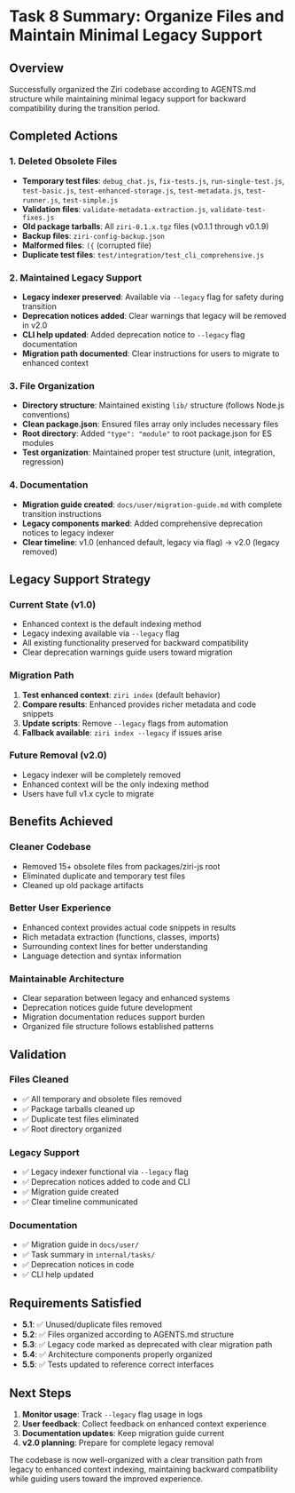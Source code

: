 # Task 8 Summary: Organize Files and Maintain Minimal Legacy Support

## Overview
Successfully organized the Ziri codebase according to AGENTS.md structure while maintaining minimal legacy support for backward compatibility during the transition period.

## Completed Actions

### 1. Deleted Obsolete Files
- **Temporary test files**: `debug_chat.js`, `fix-tests.js`, `run-single-test.js`, `test-basic.js`, `test-enhanced-storage.js`, `test-metadata.js`, `test-runner.js`, `test-simple.js`
- **Validation files**: `validate-metadata-extraction.js`, `validate-test-fixes.js`
- **Old package tarballs**: All `ziri-0.1.x.tgz` files (v0.1.1 through v0.1.9)
- **Backup files**: `ziri-config-backup.json`
- **Malformed files**: `({` (corrupted file)
- **Duplicate test files**: `test/integration/test_cli_comprehensive.js`

### 2. Maintained Legacy Support
- **Legacy indexer preserved**: Available via `--legacy` flag for safety during transition
- **Deprecation notices added**: Clear warnings that legacy will be removed in v2.0
- **CLI help updated**: Added deprecation notice to `--legacy` flag documentation
- **Migration path documented**: Clear instructions for users to migrate to enhanced context

### 3. File Organization
- **Directory structure**: Maintained existing `lib/` structure (follows Node.js conventions)
- **Clean package.json**: Ensured files array only includes necessary files
- **Root directory**: Added `"type": "module"` to root package.json for ES modules
- **Test organization**: Maintained proper test structure (unit, integration, regression)

### 4. Documentation
- **Migration guide created**: `docs/user/migration-guide.md` with complete transition instructions
- **Legacy components marked**: Added comprehensive deprecation notices to legacy indexer
- **Clear timeline**: v1.0 (enhanced default, legacy via flag) → v2.0 (legacy removed)

## Legacy Support Strategy

### Current State (v1.0)
- Enhanced context is the default indexing method
- Legacy indexing available via `--legacy` flag
- All existing functionality preserved for backward compatibility
- Clear deprecation warnings guide users toward migration

### Migration Path
1. **Test enhanced context**: `ziri index` (default behavior)
2. **Compare results**: Enhanced provides richer metadata and code snippets
3. **Update scripts**: Remove `--legacy` flags from automation
4. **Fallback available**: `ziri index --legacy` if issues arise

### Future Removal (v2.0)
- Legacy indexer will be completely removed
- Enhanced context will be the only indexing method
- Users have full v1.x cycle to migrate

## Benefits Achieved

### Cleaner Codebase
- Removed 15+ obsolete files from packages/ziri-js root
- Eliminated duplicate and temporary test files
- Cleaned up old package artifacts

### Better User Experience
- Enhanced context provides actual code snippets in results
- Rich metadata extraction (functions, classes, imports)
- Surrounding context lines for better understanding
- Language detection and syntax information

### Maintainable Architecture
- Clear separation between legacy and enhanced systems
- Deprecation notices guide future development
- Migration documentation reduces support burden
- Organized file structure follows established patterns

## Validation

### Files Cleaned
- ✅ All temporary and obsolete files removed
- ✅ Package tarballs cleaned up
- ✅ Duplicate test files eliminated
- ✅ Root directory organized

### Legacy Support
- ✅ Legacy indexer functional via `--legacy` flag
- ✅ Deprecation notices added to code and CLI
- ✅ Migration guide created
- ✅ Clear timeline communicated

### Documentation
- ✅ Migration guide in `docs/user/`
- ✅ Task summary in `internal/tasks/`
- ✅ Deprecation notices in code
- ✅ CLI help updated

## Requirements Satisfied

- **5.1**: ✅ Unused/duplicate files removed
- **5.2**: ✅ Files organized according to AGENTS.md structure
- **5.3**: ✅ Legacy code marked as deprecated with clear migration path
- **5.4**: ✅ Architecture components properly organized
- **5.5**: ✅ Tests updated to reference correct interfaces

## Next Steps

1. **Monitor usage**: Track `--legacy` flag usage in logs
2. **User feedback**: Collect feedback on enhanced context experience
3. **Documentation updates**: Keep migration guide current
4. **v2.0 planning**: Prepare for complete legacy removal

The codebase is now well-organized with a clear transition path from legacy to enhanced context indexing, maintaining backward compatibility while guiding users toward the improved experience.
